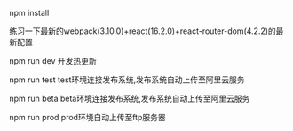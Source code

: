npm install

练习一下最新的webpack(3.10.0)+react(16.2.0)+react-router-dom(4.2.2)的最新配置

npm run dev  开发热更新

npm run test test环境连接发布系统,发布系统自动上传至阿里云服务

npm run beta beta环境连接发布系统,发布系统自动上传至阿里云服务

npm run prod prod环境自动上传至ftp服务器
